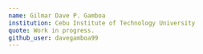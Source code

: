```yaml
---
name: Gilmar Dave P. Gamboa
institution: Cebu Institute of Technology University
quote: Work in progress.
github_user: davegamboa99
---
```

